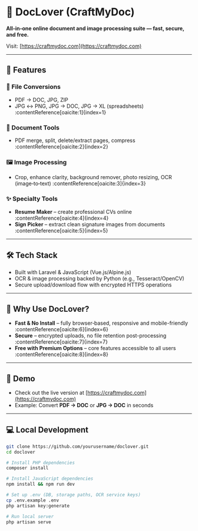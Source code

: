# 📝 DocLover (CraftMyDoc)

**All‑in‑one online document and image processing suite — fast, secure, and free.**

Visit: [https://craftmydoc.com](https://craftmydoc.com)

---

## 🚀 Features

### 🔄 File Conversions
- PDF → DOC, JPG, ZIP  
- JPG ↔ PNG, JPG → DOC, JPG → XL (spreadsheets) :contentReference[oaicite:1]{index=1}

### 📄 Document Tools
- PDF merge, split, delete/extract pages, compress :contentReference[oaicite:2]{index=2}

### 🖼️ Image Processing
- Crop, enhance clarity, background remover, photo resizing, OCR (image‑to‑text) :contentReference[oaicite:3]{index=3}

### ✨ Specialty Tools
- **Resume Maker** – create professional CVs online :contentReference[oaicite:4]{index=4}  
- **Sign Picker** – extract clean signature images from documents :contentReference[oaicite:5]{index=5}

---

## 🛠️ Tech Stack

- Built with Laravel & JavaScript (Vue.js/Alpine.js)  
- OCR & image processing backed by Python (e.g., Tesseract/OpenCV)  
- Secure upload/download flow with encrypted HTTPS operations

---

## 🔐 Why Use DocLover?

- **Fast & No Install** – fully browser‑based, responsive and mobile-friendly :contentReference[oaicite:6]{index=6}  
- **Secure** – encrypted uploads, no file retention post-processing :contentReference[oaicite:7]{index=7}  
- **Free with Premium Options** – core features accessible to all users :contentReference[oaicite:8]{index=8}

---

## 🧪 Demo

- Check out the live version at [https://craftmydoc.com](https://craftmydoc.com)  
- Example: Convert **PDF → DOC** or **JPG → DOC** in seconds

---

## 💻 Local Development

```bash
git clone https://github.com/yourusername/doclover.git
cd doclover

# Install PHP dependencies
composer install

# Install JavaScript dependencies
npm install && npm run dev

# Set up .env (DB, storage paths, OCR service keys)
cp .env.example .env
php artisan key:generate

# Run local server
php artisan serve
